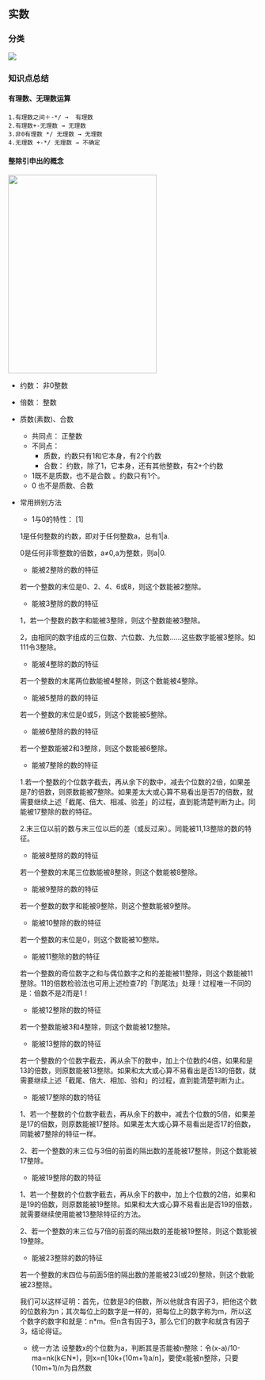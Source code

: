 ## 实数
### 分类
![](https://i.imgur.com/RIWRISX.png)
### 知识点总结
#### 有理数、无理数运算
	1.有理数之间＋-*/ →  有理数
	2.有理数+-无理数 → 无理数 
	3.非0有理数 */ 无理数 → 无理数
	4.无理数 +-*/ 无理数 → 不确定
#### 整除引申出的概念
<image src="https://i.imgur.com/N4S9Jvl.gif" width="300" height="400">

* 约数： 非0整数

* 倍数： 整数

* 质数(素数)、合数	
	* 共同点： 正整数
	* 不同点：
		* 质数，约数只有1和它本身，有2个约数
		* 合数： 约数，除了1，它本身，还有其他整数，有2+个约数
	* 1既不是质数，也不是合数 。约数只有1个。
	* 0 也不是质数、合数


* 常用辨别方法
	* 1与0的特性： [1] 

	1是任何整数的约数，即对于任何整数a，总有1|a.

	0是任何非零整数的倍数，a≠0,a为整数，则a|0.

	* 能被2整除的数的特征

	若一个整数的末位是0、2、4、6或8，则这个数能被2整除。

	* 能被3整除的数的特征

	1，若一个整数的数字和能被3整除，则这个整数能被3整除。

	2，由相同的数字组成的三位数、六位数、九位数……这些数字能被3整除。如111令3整除。

	* 能被4整除的数的特征

	若一个整数的末尾两位数能被4整除，则这个数能被4整除。

	* 能被5整除的数的特征

	若一个整数的末位是0或5，则这个数能被5整除。

	* 能被6整除的数的特征

	若一个整数能被2和3整除，则这个数能被6整除。

	* 能被7整除的数的特征

	1.若一个整数的个位数字截去，再从余下的数中，减去个位数的2倍，如果差是7的倍数，则原数能被7整除。如果差太大或心算不易看出是否7的倍数，就需要继续上述「截尾、倍大、相减、验差」的过程，直到能清楚判断为止。同能被17整除的数的特征。

	2.末三位以前的数与末三位以后的差（或反过来）。同能被11,13整除的数的特征。

	* 能被8整除的数的特征

	若一个整数的末尾三位数能被8整除，则这个数能被8整除。

	* 能被9整除的数的特征

	若一个整数的数字和能被9整除，则这个整数能被9整除。

	* 能被10整除的数的特征

	若一个整数的末位是0，则这个数能被10整除。

	* 能被11整除的数的特征

	若一个整数的奇位数字之和与偶位数字之和的差能被11整除，则这个数能被11整除。11的倍数检验法也可用上述检查7的「割尾法」处理！过程唯一不同的是：倍数不是2而是1！

	* 能被12整除的数的特征

	若一个整数能被3和4整除，则这个数能被12整除。

	* 能被13整除的数的特征

	若一个整数的个位数字截去，再从余下的数中，加上个位数的4倍，如果和是13的倍数，则原数能被13整除。如果和太大或心算不易看出是否13的倍数，就需要继续上述「截尾、倍大、相加、验和」的过程，直到能清楚判断为止。

	* 能被17整除的数的特征

	1、若一个整数的个位数字截去，再从余下的数中，减去个位数的5倍，如果差是17的倍数，则原数能被17整除。如果差太大或心算不易看出是否17的倍数，同能被7整除的特征一样。

	2、若一个整数的末三位与3倍的前面的隔出数的差能被17整除，则这个数能被17整除。

	* 能被19整除的数的特征

	1、若一个整数的个位数字截去，再从余下的数中，加上个位数的2倍，如果和是19的倍数，则原数能被19整除。如果和太大或心算不易看出是否19的倍数，就需要继续使用能被13整除特征的方法。

	2、若一个整数的末三位与7倍的前面的隔出数的差能被19整除，则这个数能被19整除。

	* 能被23整除的数的特征

	若一个整数的末四位与前面5倍的隔出数的差能被23(或29)整除，则这个数能被23整除。

	我们可以这样证明：首先，位数是3的倍数，所以他就含有因子3，把他这个数的位数称为n；其次每位上的数字是一样的，把每位上的数字称为m，所以这个数字的数字和就是：n*m。但n含有因子3，那么它们的数字和就含有因子3，结论得证。

   * 统一方法
	设整数x的个位数为a，判断其是否能被n整除：令(x-a)/10-ma=nk(k∈N*)，则x=n[10k+(10m+1)a/n]，要使x能被n整除，只要(10m+1)/n为自然数